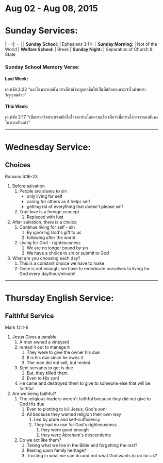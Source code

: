 # Aug 02 - Aug 08, 2015
# Sunday Services:

| --:|:-- |
| **Sunday School:**  |	Ephesians 3:14-
| **Sunday Morning:** |	Not of the World
| **Welfare School:** |	Break
| **Sunday Night:**   | Separation of Church & State

### Sunday School Memory Verse:
#### Last Week: 
เอเฟซัส 2:22 "และในพระองค์นั้น ท่านก็กำลังจะถูกก่อขึ้นให้เป็นที่สถิตของพระเจ้าในฝ่ายพระวิญญาณด้วย"

#### This Week:
เอเฟซัส 3:17 "เพื่อพระคริสต์จะทรงสถิตในใจของท่านโดยความเชื่อ เพื่อว่าเมื่อท่านได้วางรากลงมั่นคงในความรักแล้ว"

---
# Wednesday Service:
## Choices
Romans 6:16-23

1. Before salvation
	1. People are slaves to sin
		- only living for self
		- caring for others as it helps self
		- getting rid of everything that doesn't please self
	2. True love is a foreign concept
		1. Replaced with lust
2. After salvation, there is a choice
	1. Continue living for self - sin
		1. By ignoring God's gift to us
		2. following after the world
	2. Living for God - righteousness
		1. We are no longer bound by sin
		2. We have a choice to sin or submit to God
3. What are you choosing each day?
	1. This is a constant choice we have to make
	2. Once is not enough, we have to rededicate ourselves to living for God every day/hour/minute!
---

# Thursday English Service:
## Faithful Service
Mark 12:1-9

1. Jesus Gives a parable
	1. A man owned a vineyard
	2. rented it out to manage it
		1. They were to give the owner his due
		2. It is his due since he owns it
		3. The man did not sell, but rented
	3. Sent servants to get is due
		1. But, they killed them. 
		2. Even to His son!
	5. He came and destroyed them to give to someone else that will be faithful
2. Are we being faithful?
	1. The religious leaders weren't faithful because they did not give to God His due
		1. Even to plotting to kill Jesus, God's son!
		2. All because they wanted religion their own way
			1. Led by pride and self-sufficiency
			2. They had no use for God's righteousness
				1. they were good enough
				2. they were Abraham's descendents
	2. Do we act like them?
		1. Taking what we like in the Bible and forgetting the rest?
		2. Resting upon family heritage?
		3. Trusting in what we can do and not what God wants to do for us?